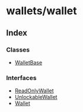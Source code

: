 # wallets/wallet

## Index

### Classes

* [WalletBase](../classes/_wallets_wallet_.walletbase.md)

### Interfaces

* [ReadOnlyWallet](../interfaces/_wallets_wallet_.readonlywallet.md)
* [UnlockableWallet](../interfaces/_wallets_wallet_.unlockablewallet.md)
* [Wallet](../interfaces/_wallets_wallet_.wallet.md)

